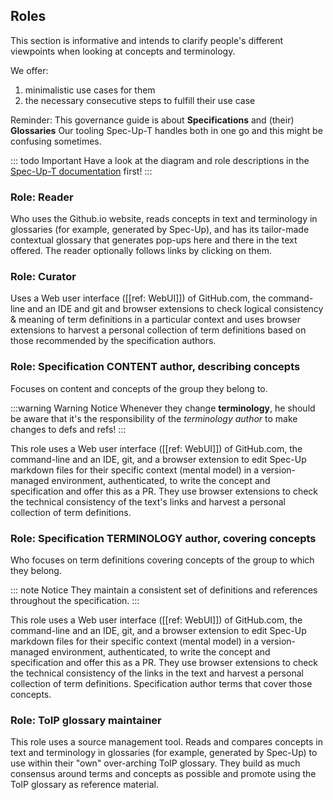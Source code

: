 
## Roles

This section is informative and intends to clarify people's different viewpoints when looking at concepts and terminology.

We offer:
1. minimalistic use cases for them
2. the necessary consecutive steps to fulfill their use case

Reminder: This governance guide is about **Specifications** and (their) **Glossaries** Our tooling Spec-Up-T handles both in one go and this might be confusing sometimes.

::: todo Important
 Have a look at the diagram and role descriptions in the [Spec-Up-T documentation](https://trustoverip.github.io/spec-up-t-website/docs/intro) first!
:::

### Role: Reader
Who uses the Github.io website, reads concepts in text and terminology in glossaries (for example, generated by Spec-Up), and has its tailor-made contextual glossary that generates pop-ups here and there in the text offered. The reader optionally follows links by clicking on them.

### Role: Curator
Uses a Web user interface ([[ref: WebUI]]) of GitHub.com, the command-line and an IDE and git and browser extensions to check logical consistency & meaning of term definitions in a particular context and uses browser extensions to harvest a personal collection of term definitions based on those recommended by the specification authors.

### Role: Specification CONTENT author, describing concepts
Focuses on content and concepts of the group they belong to. 

:::warning Warning Notice
Whenever they change **terminology**, he should be aware that it's the responsibility of the *terminology author* to make changes to defs and refs!
:::

This role uses a Web user interface ([[ref: WebUI]]) of GitHub.com, the command-line and an IDE, git, and a browser extension to edit  Spec-Up markdown files for their specific context (mental model) in a version-managed environment, authenticated, to write the concept and specification and offer this as a PR. They use browser extensions to check the technical consistency of the text's links and harvest a personal collection of term definitions.


### Role: Specification TERMINOLOGY author, covering concepts
Who focuses on term definitions covering concepts of the group to which they belong.

::: note Notice
They maintain a consistent set of definitions and references throughout the specification.
:::

This role uses a Web user interface ([[ref: WebUI]]) of GitHub.com, the command-line and an IDE, git, and a browser extension to edit Spec-Up markdown files for their specific context (mental model) in a version-managed environment, authenticated, to write the concept and specification and offer this as a PR. They use browser extensions to check the technical consistency of the links in the text and harvest a personal collection of term definitions. Specification author terms that cover those concepts.

### Role: ToIP glossary maintainer
This role uses a source management tool. Reads and compares concepts in text and terminology in glossaries (for example, generated by Spec-Up) to use within their "own" over-arching ToIP glossary. They build as much consensus around terms and concepts as possible and promote using the ToIP glossary as reference material.
